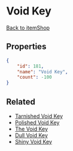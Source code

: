 # Void Key

<no description available>

[Back to itemShop](../item-shops.md)

## Properties

```json
{
    "id": 181,
    "name": "Void Key",
    "count": -100
}
```

## Related

- [Tarnished Void Key](../items/4895-tarnished-void-key.md)
- [Polished Void Key](../items/4903-polished-void-key.md)
- [The Void Key](../items/4911-the-void-key.md)
- [Dull Void Key](../items/5070-dull-void-key.md)
- [Shiny Void Key](../items/5078-shiny-void-key.md)

